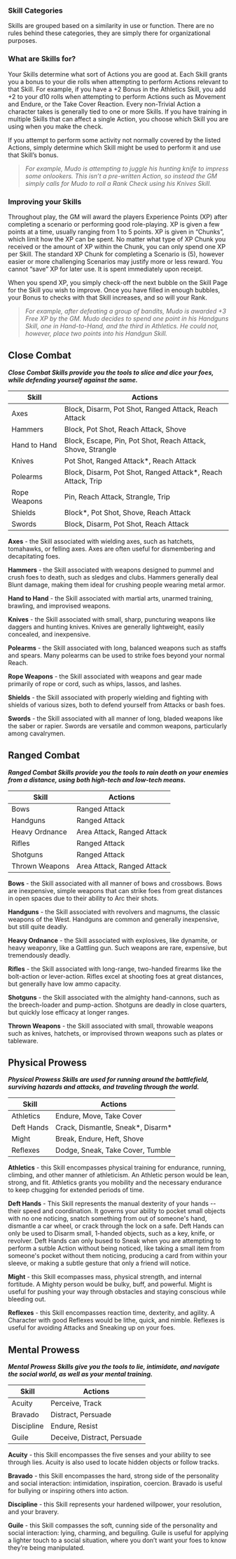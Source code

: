 ### Skill Categories
Skills are grouped based on a similarity in use or function. There are no rules behind these categories, they are simply there for organizational purposes.
 
### What are Skills for?
Your Skills determine what sort of Actions you are good at. Each Skill grants you a bonus to your die rolls when attempting to perform Actions relevant to that Skill. For example, if you have a +2 Bonus in the Athletics Skill, you add +2 to your d10 rolls when attempting to perform Actions such as Movement and Endure, or the Take Cover Reaction. Every non-Trivial Action a character takes is generally tied to one or more Skills. If you have training in multiple Skills that can affect a single Action, you choose which Skill you are using when you make the check.

If you attempt to perform some activity not normally covered by the listed Actions, simply determine which Skill might be used to perform it and use that Skill’s bonus. 

>*For example, Mudo is attempting to juggle his hunting knife to impress some onlookers. This isn’t a pre-written Action, so instead the GM simply calls for Mudo to roll a Rank Check using his Knives Skill.*
 
### Improving your Skills
Throughout play, the GM will award the players Experience Points (XP) after completing a scenario or performing good role-playing. XP is given a few points at a time, usually ranging from 1 to 5 points. XP is given in “Chunks”, which limit how the XP can be spent. No matter what type of XP Chunk you received or the amount of XP within the Chunk, you can only spend one XP per Skill. The standard XP Chunk for completing a Scenario is (5), however easier or more challenging Scenarios may justify more or less reward. You cannot “save” XP for later use. It is spent immediately upon receipt.
 
When you spend XP, you simply check-off the next bubble on the Skill Page for the Skill you wish to improve. Once you have filled in enough bubbles, your Bonus to checks with that Skill increases, and so will your Rank.
 
>*For example, after defeating a group of bandits, Mudo is awarded +3 Free XP by the GM. Mudo decides to spend one point in his Handguns Skill, one in Hand-to-Hand, and the third in Athletics. He could not, however, place two points into his Handgun Skill.*

## Close Combat
**_Close Combat Skills provide you the tools to slice and dice your foes, while defending yourself against the same._**

Skill | Actions
------- | -------
Axes | Block, Disarm, Pot Shot, Ranged Attack, Reach Attack
Hammers | Block, Pot Shot, Reach Attack, Shove
Hand to Hand | Block, Escape, Pin, Pot Shot, Reach Attack, Shove, Strangle
Knives | Pot Shot, Ranged Attack*, Reach Attack
Polearms | Block, Disarm, Pot Shot, Ranged Attack*, Reach Attack, Trip
Rope Weapons | Pin, Reach Attack, Strangle, Trip
Shields | Block*, Pot Shot, Shove, Reach Attack
Swords | Block, Disarm, Pot Shot, Reach Attack

**Axes** - the Skill associated with wielding axes, such as hatchets, tomahawks, or felling axes. Axes are often useful for dismembering and decapitating foes.

**Hammers** - the Skill associated with weapons designed to pummel and crush foes to death, such as sledges and clubs. Hammers generally deal Blunt damage, making them ideal for crushing people wearing metal armor.

**Hand to Hand** - the Skill associated with martial arts, unarmed training, brawling, and improvised weapons.

**Knives** - the Skill associated with small, sharp, puncturing weapons like daggers and hunting knives. Knives are generally lightweight, easily concealed, and inexpensive.

**Polearms** - the Skill associated with long, balanced weapons such as staffs and spears. Many polearms can be used to strike foes beyond your normal Reach.

**Rope Weapons** - the Skill associated with weapons and gear made primarily of rope or cord, such as whips, lassos, and lashes. 

**Shields** - the Skill associated with properly wielding and fighting with shields of various sizes, both to defend yourself from Attacks or bash foes.

**Swords** - the Skill associated with all manner of long, bladed weapons like the saber or rapier. Swords are versatile and common weapons, particularly among cavalrymen.

## Ranged Combat
**_Ranged Combat Skills provide you the tools to rain death on your enemies from a distance, using both high-tech and low-tech means._**

Skill | Actions
------- | -------
Bows | Ranged Attack
Handguns | Ranged Attack
Heavy Ordnance | Area Attack, Ranged Attack
Rifles | Ranged Attack
Shotguns | Ranged Attack
Thrown Weapons | Area Attack, Ranged Attack

**Bows** - the Skill associated with all manner of bows and crossbows. Bows are inexpensive, simple weapons that can strike foes from great distances in open spaces due to their ability to Arc their shots.

**Handguns** - the Skill associated with revolvers and magnums, the classic weapons of the West. Handguns are common and generally inexpensive, but still quite deadly.

**Heavy Ordnance** - the Skill associated with explosives, like dynamite, or heavy weaponry, like a Gattling gun. Such weapons are rare, expensive, but tremendously deadly.

**Rifles** - the Skill associated with long-range, two-handed firearms like the bolt-action or lever-action. Rifles excel at shooting foes at great distances, but generally have low ammo capacity.

**Shotguns** - the Skill associated with the almighty hand-cannons, such as the breech-loader and pump-action. Shotguns are deadly in close quarters, but quickly lose efficacy at longer ranges.

**Thrown Weapons** - the Skill associated with small, throwable weapons such as knives, hatchets, or improvised thrown weapons such as plates or tableware.

## Physical Prowess
**_Physical Prowess Skills are used for running around the battlefield, surviving hazards and attacks, and traveling through the world._**

Skill | Actions
------- | -------
Athletics | Endure, Move, Take Cover
Deft Hands | Crack, Dismantle, Sneak*, Disarm*
Might | Break, Endure, Heft, Shove
Reflexes | Dodge, Sneak, Take Cover, Tumble

**Athletics** - this Skill encompasses physical training for endurance, running, climbing, and other manner of athleticism. An Athletic person would be lean, strong, and fit. Athletics grants you mobility and the necessary endurance to keep chugging for extended periods of time.

**Deft Hands** - This Skill represents the manual dexterity of your hands -- their speed and coordination. It governs your ability to pocket small objects with no one noticing, snatch something from out of someone's hand, dismantle a car wheel, or crack through the lock on a safe. Deft Hands can only be used to Disarm small, 1-handed objects, such as a key, knife, or revolver. Deft Hands can only bused to Sneak when you are attempting to perform a sutble Action without being noticed, like taking a small item from someone's pocket without them noticing, producing a card from within your sleeve, or making a subtle gesture that only a friend will notice.

**Might** - this Skill ecompasses mass, physical strength, and internal fortitude. A Mighty person would be bulky, buff, and powerful. Might is useful for pushing your way through obstacles and staying conscious while bleeding out.

**Reflexes** - this Skill encompasses reaction time, dexterity, and agility. A Character with good Reflexes would be lithe, quick, and nimble. Reflexes is useful for avoiding Attacks and Sneaking up on your foes.

## Mental Prowess
**_Mental Prowess Skills give you the tools to lie, intimidate, and navigate the social world, as well as your mental training._**

Skill | Actions
------- | -------
Acuity | Perceive, Track
Bravado | Distract, Persuade
Discipline | Endure, Resist
Guile | Deceive, Distract, Persuade

**Acuity** - this Skill encompasses the five senses and your ability to see through lies. Acuity is also used to locate hidden objects or follow tracks.

**Bravado** - this Skill encompasses the hard, strong side of the personality and social interaction: intimidation, inspiration, coercion. Bravado is useful for bullying or inspiring others into action.

**Discipline** - this Skill represents your hardened willpower, your resolution, and your bravery.

**Guile** - this Skill compasses the soft, cunning side of the personality and social interaction: lying, charming, and beguiling. Guile is useful for applying a lighter touch to a social situation, where you don’t want your foes to know they’re being manipulated.
